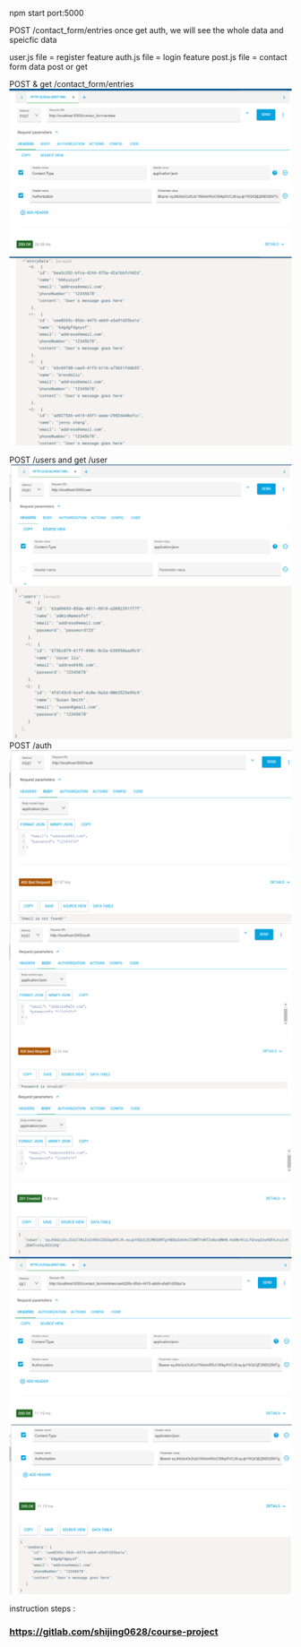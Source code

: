 npm start port:5000

POST /contact_form/entries
once get auth, we will see the whole data and speicfic data

user.js file = register feature
auth.js file = login feature
post.js file = contact form data post or get

POST & get /contact_form/entries
![](2020-11-09-15-06-28.png)
![](2020-11-09-15-07-15.png)

POST /users and get /user
![](2020-11-09-15-09-47.png)
![](2020-11-09-15-10-03.png)
POST /auth
![](2020-11-09-15-48-20.png)
![](2020-11-09-15-48-54.png)
![](2020-11-09-15-49-24.png)
![](2020-11-09-15-52-42.png)
![](2020-11-09-15-53-04.png)

instruction steps :

### https://gitlab.com/shijing0628/course-project
